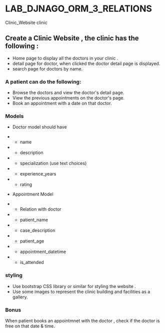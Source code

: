 # LAB_DJNAGO_ORM_3_RELATIONS

Clinic_Website clinic
## Create a Clinic Website , the clinic has the following :
- Home page to display all the doctors in your clinic .
- detail page for doctor, when clicked the doctor detail page is displayed.
- search page for doctors by name.


### A patient can do the following:
- Browse the doctors and view the doctor's detail page.
- View the previous appointments on the doctor's page.
- Book an appointment with a date on that doctor.


### Models

- Doctor model should have
- - name
- - description
- - specialization (use text choices)
- - experience_years
- - rating



- Appointment Model
- - Relation with doctor
- - patient_name
- - case_description
- - patient_age
- - appointment_datetime
- - is_attended


### styling
- Use bootstrap CSS library or similar for styling the website . 
- Use some images to represent the clinic building and facilities as a gallery.


### Bonus
When patient books an appointmnet with the doctor , check if the doctor is free on that date & time.
